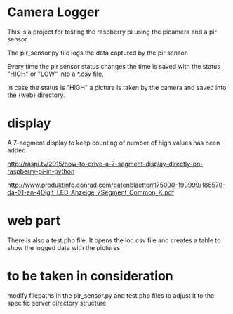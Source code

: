 # Camera Logger

This is a project for testing the raspberry pi using the picamera and a pir sensor.

The pir_sensor.py file logs the data captured by the pir sensor.

Every time the pir sensor status changes the time is saved with the status
"HIGH" or "LOW" into a *.csv file,

In case the status is "HIGH" a picture is taken by the camera and saved
into the {web} directory.

# display
A 7-segment display to keep counting of number of high values has been added

http://raspi.tv/2015/how-to-drive-a-7-segment-display-directly-on-raspberry-pi-in-python

http://www.produktinfo.conrad.com/datenblaetter/175000-199999/186570-da-01-en-4Digit_LED_Anzeige_7Segment_Common_K.pdf
# web part
There is also a test.php file.
It opens the loc.csv file and creates a table to show the logged data with
the pictures


# to be taken in consideration
modify filepaths in the pir_sensor.py and test.php files to adjust it to 
the specific server directory structure


